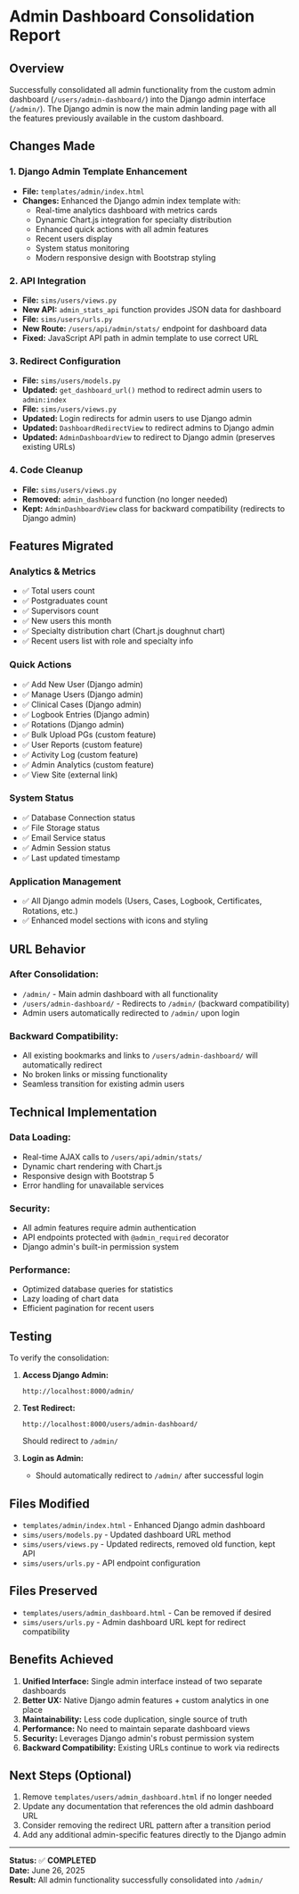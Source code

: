 # Admin Dashboard Consolidation Report

## Overview
Successfully consolidated all admin functionality from the custom admin dashboard (`/users/admin-dashboard/`) into the Django admin interface (`/admin/`). The Django admin is now the main admin landing page with all the features previously available in the custom dashboard.

## Changes Made

### 1. Django Admin Template Enhancement
- **File:** `templates/admin/index.html`
- **Changes:** Enhanced the Django admin index template with:
  - Real-time analytics dashboard with metrics cards
  - Dynamic Chart.js integration for specialty distribution
  - Enhanced quick actions with all admin features
  - Recent users display
  - System status monitoring
  - Modern responsive design with Bootstrap styling

### 2. API Integration
- **File:** `sims/users/views.py`
- **New API:** `admin_stats_api` function provides JSON data for dashboard
- **File:** `sims/users/urls.py`
- **New Route:** `/users/api/admin/stats/` endpoint for dashboard data
- **Fixed:** JavaScript API path in admin template to use correct URL

### 3. Redirect Configuration
- **File:** `sims/users/models.py`
- **Updated:** `get_dashboard_url()` method to redirect admin users to `admin:index`
- **File:** `sims/users/views.py`
- **Updated:** Login redirects for admin users to use Django admin
- **Updated:** `DashboardRedirectView` to redirect admins to Django admin
- **Updated:** `AdminDashboardView` to redirect to Django admin (preserves existing URLs)

### 4. Code Cleanup
- **File:** `sims/users/views.py`
- **Removed:** `admin_dashboard` function (no longer needed)
- **Kept:** `AdminDashboardView` class for backward compatibility (redirects to Django admin)

## Features Migrated

### Analytics & Metrics
- ✅ Total users count
- ✅ Postgraduates count
- ✅ Supervisors count
- ✅ New users this month
- ✅ Specialty distribution chart (Chart.js doughnut chart)
- ✅ Recent users list with role and specialty info

### Quick Actions
- ✅ Add New User (Django admin)
- ✅ Manage Users (Django admin)
- ✅ Clinical Cases (Django admin)
- ✅ Logbook Entries (Django admin)
- ✅ Rotations (Django admin)
- ✅ Bulk Upload PGs (custom feature)
- ✅ User Reports (custom feature)
- ✅ Activity Log (custom feature)
- ✅ Admin Analytics (custom feature)
- ✅ View Site (external link)

### System Status
- ✅ Database Connection status
- ✅ File Storage status
- ✅ Email Service status
- ✅ Admin Session status
- ✅ Last updated timestamp

### Application Management
- ✅ All Django admin models (Users, Cases, Logbook, Certificates, Rotations, etc.)
- ✅ Enhanced model sections with icons and styling

## URL Behavior

### After Consolidation:
- `/admin/` - Main admin dashboard with all functionality
- `/users/admin-dashboard/` - Redirects to `/admin/` (backward compatibility)
- Admin users automatically redirected to `/admin/` upon login

### Backward Compatibility:
- All existing bookmarks and links to `/users/admin-dashboard/` will automatically redirect
- No broken links or missing functionality
- Seamless transition for existing admin users

## Technical Implementation

### Data Loading:
- Real-time AJAX calls to `/users/api/admin/stats/`
- Dynamic chart rendering with Chart.js
- Responsive design with Bootstrap 5
- Error handling for unavailable services

### Security:
- All admin features require admin authentication
- API endpoints protected with `@admin_required` decorator
- Django admin's built-in permission system

### Performance:
- Optimized database queries for statistics
- Lazy loading of chart data
- Efficient pagination for recent users

## Testing

To verify the consolidation:

1. **Access Django Admin:**
   ```
   http://localhost:8000/admin/
   ```

2. **Test Redirect:**
   ```
   http://localhost:8000/users/admin-dashboard/
   ```
   Should redirect to `/admin/`

3. **Login as Admin:**
   - Should automatically redirect to `/admin/` after successful login

## Files Modified

- `templates/admin/index.html` - Enhanced Django admin dashboard
- `sims/users/models.py` - Updated dashboard URL method
- `sims/users/views.py` - Updated redirects, removed old function, kept API
- `sims/users/urls.py` - API endpoint configuration

## Files Preserved

- `templates/users/admin_dashboard.html` - Can be removed if desired
- `sims/users/urls.py` - Admin dashboard URL kept for redirect compatibility

## Benefits Achieved

1. **Unified Interface:** Single admin interface instead of two separate dashboards
2. **Better UX:** Native Django admin features + custom analytics in one place
3. **Maintainability:** Less code duplication, single source of truth
4. **Performance:** No need to maintain separate dashboard views
5. **Security:** Leverages Django admin's robust permission system
6. **Backward Compatibility:** Existing URLs continue to work via redirects

## Next Steps (Optional)

1. Remove `templates/users/admin_dashboard.html` if no longer needed
2. Update any documentation that references the old admin dashboard URL
3. Consider removing the redirect URL pattern after a transition period
4. Add any additional admin-specific features directly to the Django admin

---

**Status:** ✅ **COMPLETED**  
**Date:** June 26, 2025  
**Result:** All admin functionality successfully consolidated into `/admin/`

